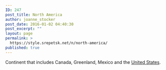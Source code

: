 ```yaml
---
ID: 247
post_title: North America
author: joanne_stocker
post_date: 2016-01-02 04:40:30
post_excerpt: ""
layout: page
permalink: >
  https://style.srepetsk.net/n/north-america/
published: true
---
```

Continent that includes Canada, Greenland, Mexico and the <a href="https://style.srepetsk.net/u/united-states/">United States</a>.